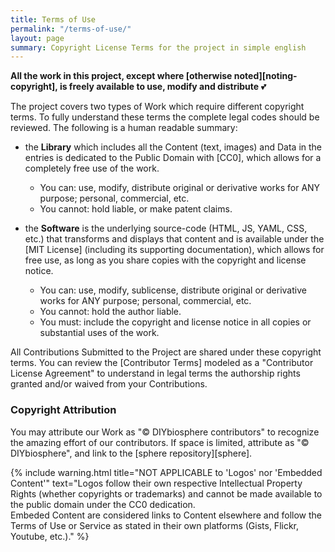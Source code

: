 ```yaml
---
title: Terms of Use
permalink: "/terms-of-use/"
layout: page
summary: Copyright License Terms for the project in simple english
---
```


**All the work in this project, except where [otherwise noted][noting-copyright], is freely available to use, modify and distribute** :two_hearts:

The project covers two types of Work which require different copyright terms. To fully understand these terms the complete legal codes should be reviewed. The following is a human readable summary:

- the **Library** which includes all the Content (text, images) and Data in the entries is dedicated to the Public Domain with [CC0], which allows for a completely free use of the work.
    - You can: use, modify, distribute original or derivative works for ANY purpose; personal, commercial, etc.
    - You cannot: hold liable, or make patent claims.

- the **Software** is the underlying source-code (HTML, JS, YAML, CSS, etc.) that transforms and displays that content and is available under the [MIT License] (including its supporting documentation), which allows for free use, as long as you share copies with the copyright and license notice.
    - You can: use, modify, sublicense, distribute original or derivative works for ANY purpose; personal, commercial, etc.
    - You cannot: hold the author liable.
    - You must: include the copyright and license notice in all copies or substantial uses of the work.

All Contributions Submitted to the Project are shared under these copyright terms. You can review the [Contributor Terms] modeled as a "Contributor License Agreement" to understand in legal terms the authorship rights granted and/or waived from your Contributions.

### Copyright Attribution
You may attribute our Work as "© DIYbiosphere contributors" to recognize the amazing effort of our contributors. If space is limited, attribute as "© DIYbiosphere", and link to the [sphere repository][sphere].

{% include warning.html title="NOT APPLICABLE to 'Logos' nor 'Embedded Content'" text="Logos follow their own respective Intellectual Property Rights (whether copyrights or trademarks) and cannot be made available to the public domain under the CC0 dedication. <br> Embeded Content are considered links to Content elsewhere and follow the Terms of Use or Service as stated in their own platforms (Gists, Flickr, Youtube, etc.)." %}

